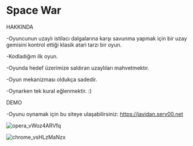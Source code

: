 # Space War

HAKKINDA

-Oyuncunun uzaylı istilacı dalgalarına karşı savunma yapmak için bir uzay gemisini kontrol ettiği klasik atari tarzı bir oyun.

-Kodladığım ilk oyun.


-Oyunda hedef üzerimize saldıran uzaylıları mahvetmektır.

-Oyun mekanizması oldukça sadedir.

-Oynarken tek kural eğlenmektir. :)


DEMO

-Oyunu oynamak için bu siteye ulaşabilirsiniz: https://javidan.serv00.net

![opera_vWoz4ARVfq](https://github.com/Javidaann/First-JS-Game-Project/assets/163294643/4f3c287e-b86b-402d-8bb7-c9697bfcc5c0)



![chrome_vsHLzMaNzx](https://github.com/Javidaann/First-JS-Game-Project/assets/163294643/42c0ffd3-d765-48b0-a1a0-289362997cb6)
